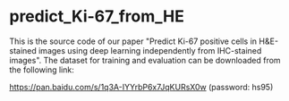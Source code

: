 # predict_Ki-67_from_HE
This is the source code of our paper "Predict Ki-67 positive cells in H&E-stained images using deep learning independently from IHC-stained images". The dataset for training and evaluation can be downloaded from the following link:

https://pan.baidu.com/s/1q3A-IYYrbP6x7JqKURsX0w  (password: hs95) 
